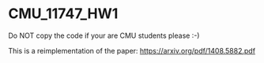 # CMU_11747_HW1
Do NOT copy the code if your are CMU students please :-)

This is a reimplementation of the paper: https://arxiv.org/pdf/1408.5882.pdf


